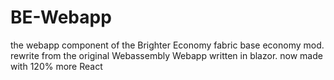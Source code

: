 # BE-Webapp
the webapp component of the Brighter Economy fabric base economy mod.
rewrite from the original Webassembly Webapp written in blazor.
now made with 120% more React